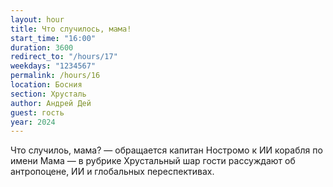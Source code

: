 ```yaml
---
layout: hour
title: Что случилось, мама!
start_time: "16:00"
duration: 3600
redirect_to: "/hours/17"
weekdays: "1234567"
permalink: /hours/16
location: Босния
section: Хрусталь
author: Андрей Дей
guest: гость  
year: 2024
---
```


Что случилоь, мама? — обращается капитан Ностромо к ИИ корабля по имени Мама — в рубрике Хрустальный шар гости рассуждают об антропоцене, ИИ и глобальных переспективах.
